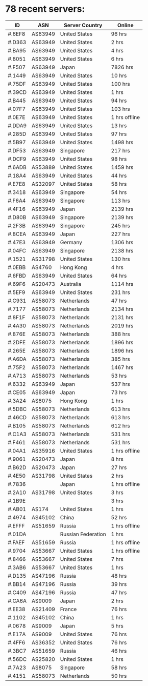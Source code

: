 # 78 recent servers:

| ID | ASN | Server Country | Online |
| ------ | ------ | ------ | ------ |
| #.6EF8 | AS63949 | United States | 96 hrs |
| #.D363 | AS63949 | United States | 2 hrs |
| #.BA95 | AS63949 | United States | 4 hrs |
| #.8051 | AS63949 | United States | 6 hrs |
| #.F507 | AS63949 | Japan | 7826 hrs |
| #.1449 | AS63949 | United States | 10 hrs |
| #.75DF | AS63949 | United States | 100 hrs |
| #.39CD | AS63949 | United States | 1 hrs |
| #.B445 | AS63949 | United States | 94 hrs |
| #.07F7 | AS63949 | United States | 103 hrs |
| #.0E7E | AS63949 | United States | 1 hrs offline |
| #.DDA9 | AS63949 | United States | 13 hrs |
| #.285D | AS63949 | United States | 97 hrs |
| #.5B97 | AS63949 | United States | 1498 hrs |
| #.DF53 | AS63949 | Singapore | 217 hrs |
| #.DCF9 | AS63949 | United States | 98 hrs |
| #.6ADB | AS53889 | United States | 1459 hrs |
| #.18A4 | AS63949 | United States | 44 hrs |
| #.E7E8 | AS32097 | United States | 58 hrs |
| #.3418 | AS63949 | Singapore | 54 hrs |
| #.F6A4 | AS63949 | Singapore | 113 hrs |
| #.4F16 | AS63949 | Japan | 2139 hrs |
| #.D80B | AS63949 | Singapore | 2139 hrs |
| #.2F3B | AS63949 | Singapore | 245 hrs |
| #.8CEA | AS63949 | Japan | 227 hrs |
| #.47E3 | AS63949 | Germany | 1306 hrs |
| #.04FC | AS63949 | Singapore | 2138 hrs |
| #.1521 | AS31798 | United States | 130 hrs |
| #.0EBB | AS4760 | Hong Kong | 4 hrs |
| #.6FBD | AS63949 | United States | 64 hrs |
| #.69F6 | AS20473 | Australia | 1114 hrs |
| #.5EF9 | AS63949 | United States | 231 hrs |
| #.C931 | AS58073 | Netherlands | 47 hrs |
| #.7177 | AS58073 | Netherlands | 2134 hrs |
| #.8F1F | AS58073 | Netherlands | 2131 hrs |
| #.4A30 | AS58073 | Netherlands | 2019 hrs |
| #.876E | AS58073 | Netherlands | 388 hrs |
| #.2DFE | AS58073 | Netherlands | 1896 hrs |
| #.265E | AS58073 | Netherlands | 1896 hrs |
| #.A6DA | AS58073 | Netherlands | 385 hrs |
| #.75F2 | AS58073 | Netherlands | 1467 hrs |
| #.A713 | AS58073 | Netherlands | 53 hrs |
| #.6332 | AS63949 | Japan | 537 hrs |
| #.CE05 | AS63949 | Japan | 73 hrs |
| #.3A24 | AS8075 | Hong Kong | 1 hrs |
| #.5DBC | AS58073 | Netherlands | 613 hrs |
| #.46CD | AS58073 | Netherlands | 613 hrs |
| #.B105 | AS58073 | Netherlands | 612 hrs |
| #.C1A3 | AS58073 | Netherlands | 531 hrs |
| #.F461 | AS58073 | Netherlands | 531 hrs |
| #.04A1 | AS35916 | United States | 1 hrs offline |
| #.9061 | AS20473 | Japan | 8 hrs |
| #.B62D | AS20473 | Japan | 27 hrs |
| #.4E50 | AS31798 | United States | 2 hrs |
| #.7836 |  | Japan | 1 hrs offline |
| #.2A10 | AS31798 | United States | 3 hrs |
| #.1B9E |  |  | 3 hrs |
| #.AB01 | AS174 | United States | 1 hrs |
| #.4974 | AS45102 | China | 52 hrs |
| #.EFFF | AS51659 | Russia | 1 hrs offline |
| #.01DA |  | Russian Federation | 1 hrs |
| #.FAEF | AS51659 | Russia | 1 hrs offline |
| #.9704 | AS53667 | United States | 1 hrs offline |
| #.8466 | AS53667 | United States | 7 hrs |
| #.3AB6 | AS53667 | United States | 1 hrs |
| #.D135 | AS47196 | Russia | 48 hrs |
| #.BB14 | AS47196 | Russia | 39 hrs |
| #.C409 | AS47196 | Russia | 47 hrs |
| #.CA6A | AS9009 | Japan | 2 hrs |
| #.EE38 | AS21409 | France | 76 hrs |
| #.1102 | AS45102 | China | 1 hrs |
| #.0678 | AS9009 | Japan | 5 hrs |
| #.E17A | AS9009 | United States | 76 hrs |
| #.4FF6 | AS36352 | United States | 76 hrs |
| #.3BC7 | AS51659 | Russia | 46 hrs |
| #.56DC | AS25820 | United States | 1 hrs |
| #.7A23 | AS8075 | Singapore | 58 hrs |
| #.4151 | AS58073 | Netherlands | 50 hrs |


